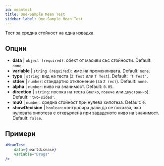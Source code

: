 ```yaml
---
id: meantest
title: One-Sample Mean Test
sidebar_label: One-Sample Mean Test
---
```


Тест за средна стойност на една извадка.

## Опции

* __data__ | `object (required)`: обект от масиви със стойности. Default: `none`.
* __variable__ | `string (required)`: име на променливата. Default: `none`.
* __type__ | `string`: вид на теста (`Z Test` или `T Test`). Default: `'T Test'`.
* __stdev__ | `number`: стандартно отклонение (за `Z тест`). Default: `none`.
* __alpha__ | `number`: ниво на значимост. Default: `0.05`.
* __direction__ | `string`: посока на теста (`малко`, `повече` или `двустранно`). Default: `'two-sided'`.
* __mu0__ | `number`: средна стойност при нулева хипотеза. Default: `0`.
* __showDecision__ | `boolean`: контролира дали да се показва, ако нулевата хипотеза е отхвърлена при зададеното ниво на значимост. Default: `false`.


## Примери

```jsx live
<MeanTest
    data={heartdisease} 
    variable="Drugs"
/>
```
